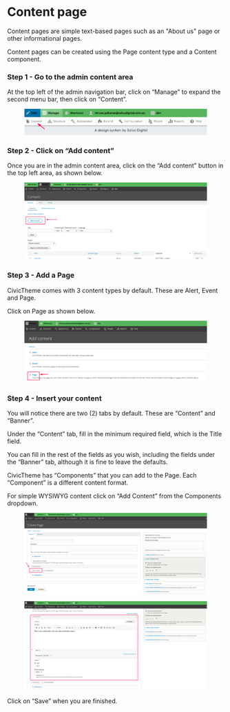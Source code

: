 # Content page

Content pages are simple text-based pages such as an "About us" page or other informational pages.

Content pages can be created using the Page content type and a Content component.

### Step 1 - Go to the admin content area <a href="#creatingastandardcontentpage-step1-gototheadmincontentarea" id="creatingastandardcontentpage-step1-gototheadmincontentarea"></a>

At the top left of the admin navigation bar, click on “Manage” to expand the second menu bar, then click on “Content”.

<figure><img src="../../.gitbook/assets/image (4) (2).png" alt=""><figcaption></figcaption></figure>

### Step 2 - Click on “Add content” <a href="#creatingastandardcontentpage-step2-clickon-addcontent" id="creatingastandardcontentpage-step2-clickon-addcontent"></a>

Once you are in the admin content area, click on the “Add content” button in the top left area, as shown below.

<figure><img src="../../.gitbook/assets/image (3) (2) (1).png" alt=""><figcaption></figcaption></figure>

### Step 3 - Add a Page <a href="#creatingastandardcontentpage-step3-addapage" id="creatingastandardcontentpage-step3-addapage"></a>

CivicTheme comes with 3 content types by default. These are Alert, Event and Page.

Click on Page as shown below.

<figure><img src="../../.gitbook/assets/image (10) (1).png" alt=""><figcaption></figcaption></figure>

### Step 4 - Insert your content <a href="#creatingastandardcontentpage-step4-insertyourcontent" id="creatingastandardcontentpage-step4-insertyourcontent"></a>

You will notice there are two (2) tabs by default. These are “Content” and “Banner”.

Under the “Content” tab, fill in the minimum required field, which is the Title field.

You can fill in the rest of the fields as you wish, including the fields under the “Banner” tab, although it is fine to leave the defaults.

CivicTheme has “Components” that you can add to the Page. Each “Component” is a different content format.

For simple WYSIWYG content click on “Add Content” from the Components dropdown.

<figure><img src="../../.gitbook/assets/image (2) (2) (1).png" alt=""><figcaption></figcaption></figure>

<figure><img src="../../.gitbook/assets/image (12) (1).png" alt=""><figcaption></figcaption></figure>

Click on “Save” when you are finished.
